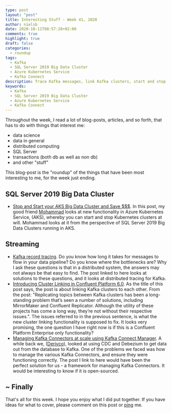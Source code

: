 ```yaml
---
type: post
layout: "post"
title: Interesting Stuff - Week 41, 2020
author: nielsb
date: 2020-10-11T08:57:28+02:00
comments: true
highlight: true
draft: false
categories:
  - roundup
tags:
  - Kafka
  - SQL Server 2019 Big Data Cluster
  - Azure Kubernetes Service
  - Kafka Connect 
description: Trace Kafka messages, link Kafka clusters, start and stop Big Data Clusters, and other interesting topics.
keywords:
  - Kafka
  - SQL Server 2019 Big Data Cluster
  - Azure Kubernetes Service
  - Kafka Connect    
---
```


Throughout the week, I read a lot of blog-posts, articles, and so forth, that has to do with things that interest me:

* data science
* data in general
* distributed computing
* SQL Server
* transactions (both db as well as non db)
* and other "stuff"

This blog-post is the "roundup" of the things that have been most interesting to me, for the week just ending.

<!--more-->

## SQL Server 2019 Big Data Cluster

* [Stop and Start your AKS Big Data Cluster and Save $$$][1]. In this post, my good friend [Mohammad][2] looks at new functionality in Azure Kubernetes Service, (AKS), whereby you can start and stop Kubernetes clusters at will. Mohammad looks at it from the perspective of SQL Server 2019 Big Data Clusters running in AKS.

## Streaming

* [Kafka record tracing][3]. Do you know how long it takes for messages to flow in your data pipeline? Do you know where the bottlenecks are? Why I ask these questions is that in a distributed system, the answers may not always be that easy to find. The post linked to here looks at solutions to these questions, and it looks at distributed tracing for Kafka.
* [Introducing Cluster Linking in Confluent Platform 6.0][4]. As the title of this post says, the post is about linking Kafka clusters to each other. From the post: "Replicating topics between Kafka clusters has been a long-standing problem that’s seen a number of solutions, including MirrorMaker and Confluent Replicator. Although the utility of these projects has come a long way, they’re not without their respective issues.". The issues referred to in the previous sentence, is what the new cluster linking functionality is supposed to fix. It looks very promising, the one question I have right now is if this is a Confluent Platform Enterprise only functionality?
* [Managing Kafka Connectors at scale using Kafka Connect Manager][5]. A while back we, ([Derivco](/derivco)), looked at using CDC and Debezium to get data out from the database to Kafka. One of the problems we faced was how to manage the various Kafka Connectors, and ensure they were functioning correctly. The post I link to here would have been the perfect solution for us - a framework for managing Kafka Connectors. It would be interesting to know if it is open-sourced.

## ~ Finally

That's all for this week. I hope you enjoy what I did put together. If you have ideas for what to cover, please comment on this post or [ping][ma] me.

[ma]: mailto:niels.it.berglund@gmail.com
[mp]: https://blog.acolyer.org
[iq]: https://www.infoq.com/
[ew]: http://sqlonice.com/
[re]: http://blog.revolutionanalytics.com
[sqsk]: https://www.sqlskills.com
[mdaveyblog]: https://mdavey.wordpress.com/
[charlblog]: https://charlla.com/

[jovpop]: https://twitter.com/JovanPop_MSFT
[bobw]: https://twitter.com/bobwardms
[revod]: https://twitter.com/revodavid
[lonny]: https://twitter.com/sqL_handLe
[ewtw]: https://twitter.com/sqlOnIce
[buckw]: https://twitter.com/BuckWoodyMSFT
[mattw]: https://twitter.com/matthewwarren
[murba]: https://twitter.com/muratdemirbas
[daveda]: https://twitter.com/davidthecoder
[adcol]: https://twitter.com/adriancolyer
[jesrod]: https://twitter.com/jrdothoughts
[tomaz]: https://twitter.com/tomaz_tsql
[dataart]: https://twitter.com/dataartisans
[luis]: https://twitter.com/luis_de_sousa
[benstop]: https://twitter.com/benstopford
[conflu]: https://twitter.com/confluentinc
[tylert]: https://twitter.com/tyler_treat
[andrewng]: https://twitter.com/AndrewYNg
[lawr]: https://twitter.com/bytezn
[jue]: https://twitter.com/b0rk
[yan]: https://twitter.com/theburningmonk
[danny]: https://twitter.com/g9yuayon
[rmoff]: https://twitter.com/rmoff
[ryansw]: https://twitter.com/ryanswanstrom
[pabloc]: https://twitter.com/pabloc_ds
[mklep]: https://twitter.com/martinkl
[mdavey]: https://twitter.com/matt_davey
[jboner]: https://twitter.com/jboner
[joeduff]: https://twitter.com/funcOfJoe
[charl]: https://twitter.com/charllamprecht
[dbricks]: https://twitter.com/databricks
[adsit]: https://twitter.com/SitnikAdam
[vicky]: https://twitter.com/vickyharp
[dscentral]: https://twitter.com/DataScienceCtrl
[natemc]: https://twitter.com/natemcmaster
[ads]: https://twitter.com/azuredatastudio
[travw]: https://twitter.com/radtravis
[emilk]: https://twitter.com/IsTheArchitect


[1]: https://mohammaddarab.com/stop-and-start-your-aks-big-data-cluster-and-save-money/
[2]: https://twitter.com/mwdarab
[3]: https://medium.com/data-rocks/kafka-record-tracing-379ed2b0af51
[4]: https://www.confluent.io/blog/kafka-cluster-linking-with-confluent-platform/
[5]: https://medium.com/data-rocks/managing-kafka-connectors-at-scale-using-kafka-connect-manager-kcm-31d887de033c
